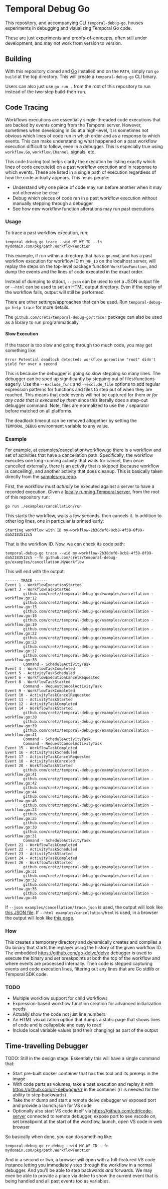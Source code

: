 # Temporal Debug Go

This repository, and accompanying CLI `temporal-debug-go`, houses experiments in debugging and visualizing Temporal Go
code.

These are just experiments and proofs-of-concepts, often still under development, and may not work from version to
version.

## Building

With this repository cloned and [Go](https://golang.org/) installed and on the `PATH`, simply run `go build` at the top
directory. This will create a `temporal-debug-go` CLI binary.

Users can also just use `go run .` from the root of this repository to run instead of the two-step build-then-run.

## Code Tracing

Workflows executions are essentially single-threaded code executions that are backed by events coming from the Temporal
server. However, sometimes when developing in Go at a high-level, it is sometimes not obvious which lines of code run in
which order and as a response to which events. This can make understanding what happened on a past workflow execution
difficult to follow, even in a debugger. This is especially true using `workflow.Go`, `workflow.Channel`, signals, etc.

This code tracing tool helps clarify the execution by listing exactly which lines of code execute(d) on a past workflow
execution and in response to which events. These are listed in a single path of execution regardless of how the code
actually appears. This helps people:

* Understand why one piece of code may run before another when it may not otherwise be clear
* Debug which pieces of code ran in a past workflow execution without manually stepping through a debugger
* See how new workflow function alterations may run past executions

### Usage

To trace a past workflow execution, run:

    temporal-debug-go trace --wid MY_WF_ID --fn mydomain.com/pkg/path.WorkflowFunction

This example, if run within a directory that has a `go.mod`, and has a past workflow execution for workflow ID
`MY_WF_ID` on the localhost server, will replay the steps on the top-level package function `WorkflowFunction`, and dump
the events and the lines of code executed in the exact order.

Instead of dumping to stdout, `--json` can be used to set a JSON output file or `--html` can be used to set an HTML
output directory. Even if the replay of the workflow fails, output will still be performed.

There are other settings/approaches that can be used. Run `temporal-debug-go help trace` for more details.

The `github.com/cretz/temporal-debug-go/tracer` package can also be used as a library to run programmatically.

#### Slow Execution

If the tracer is too slow and going through too much code, you may get something like:

    Error Potential deadlock detected: workflow goroutine "root" didn't yield for over a second

This is because the debugger is going so slow stepping so many lines. The debugger can be sped up significantly by
stepping out of files/functions eagerly. Use the `--exclude_func` and `--exclude_file` options to add regular expression
patterns for functions and files to step out of when they are reached. This means that code events will not be captured
for them _or for any code that is executed by them_ since this literally does a step-out debugger command. Note, files
are normalized to use the `/` separator before matched on all platforms.

The deadlock timeout can be removed altogether by setting the `TEMPORAL_DEBUG` environment variable to any value.

### Example

For example, at [examples/cancellation/workflow.go](examples/cancellation/workflow.go) there is a workflow and set of
activities that have a cancellation path. Specifically, the workflow executes one long-running activity that waits for
cancel, then once cancelled externally, there is an activity that is skipped (because workflow is cancelling), and
another activity that does cleanup. This is basically taken directly from the
[samples-go repo](https://github.com/temporalio/samples-go/tree/main/cancellation).

First, the workflow must _actually_ be executed against a server to have a recorded execution. Given a
[locally running Temporal server](https://docs.temporal.io/docs/server/quick-install/), from the root of this repository
run:

    go run ./examples/cancellation/run

This starts the workflow, waits a few seconds, then cancels it. In addition to other log lines, one in particular is
printed early:

    Starting workflow with ID my-workflow-2b38def0-8cb8-4f59-8f99-da52183512c5

That is the workflow ID. Now, we can check its code path:

    temporal-debug-go trace --wid my-workflow-2b38def0-8cb8-4f59-8f99-da52183512c5 --fn github.com/cretz/temporal-debug-go/examples/cancellation.MyWorkflow

This will end with the output:

    ------ TRACE ------
    Event 1 - WorkflowExecutionStarted
    Event 3 - WorkflowTaskStarted
            github.com/cretz/temporal-debug-go/examples/cancellation - workflow.go:12
            github.com/cretz/temporal-debug-go/examples/cancellation - workflow.go:13
            github.com/cretz/temporal-debug-go/examples/cancellation - workflow.go:18
            github.com/cretz/temporal-debug-go/examples/cancellation - workflow.go:19
            github.com/cretz/temporal-debug-go/examples/cancellation - workflow.go:22
            github.com/cretz/temporal-debug-go/examples/cancellation - workflow.go:23
            github.com/cretz/temporal-debug-go/examples/cancellation - workflow.go:37
            github.com/cretz/temporal-debug-go/examples/cancellation - workflow.go:38
            Command - ScheduleActivityTask
    Event 4 - WorkflowTaskCompleted
    Event 5 - ActivityTaskScheduled
    Event 6 - WorkflowExecutionCancelRequested
    Event 8 - WorkflowTaskStarted
            Command - RequestCancelActivityTask
    Event 9 - WorkflowTaskCompleted
    Event 10 - ActivityTaskCancelRequested
    Event 11 - ActivityTaskStarted
    Event 12 - ActivityTaskCompleted
    Event 14 - WorkflowTaskStarted
            github.com/cretz/temporal-debug-go/examples/cancellation - workflow.go:38
            github.com/cretz/temporal-debug-go/examples/cancellation - workflow.go:39
            github.com/cretz/temporal-debug-go/examples/cancellation - workflow.go:41
            Command - ScheduleActivityTask
            Command - RequestCancelActivityTask
    Event 15 - WorkflowTaskCompleted
    Event 16 - ActivityTaskScheduled
    Event 17 - ActivityTaskCancelRequested
    Event 18 - ActivityTaskCanceled
    Event 20 - WorkflowTaskStarted
            github.com/cretz/temporal-debug-go/examples/cancellation - workflow.go:41
            github.com/cretz/temporal-debug-go/examples/cancellation - workflow.go:42
            github.com/cretz/temporal-debug-go/examples/cancellation - workflow.go:44
            github.com/cretz/temporal-debug-go/examples/cancellation - workflow.go:46
            github.com/cretz/temporal-debug-go/examples/cancellation - workflow.go:23
            github.com/cretz/temporal-debug-go/examples/cancellation - workflow.go:25
            github.com/cretz/temporal-debug-go/examples/cancellation - workflow.go:30
            github.com/cretz/temporal-debug-go/examples/cancellation - workflow.go:31
            Command - ScheduleActivityTask
    Event 21 - WorkflowTaskCompleted
    Event 22 - ActivityTaskScheduled
    Event 23 - ActivityTaskStarted
    Event 24 - ActivityTaskCompleted
    Event 26 - WorkflowTaskStarted
            github.com/cretz/temporal-debug-go/examples/cancellation - workflow.go:31
            github.com/cretz/temporal-debug-go/examples/cancellation - workflow.go:32
            github.com/cretz/temporal-debug-go/examples/cancellation - workflow.go:35
            github.com/cretz/temporal-debug-go/examples/cancellation - workflow.go:46

If `--json examples/cancellation/trace.json` is used, the output will look like
[this JSON file](examples/cancellation/trace.json). If `--html examples/cancellation/html` is used, in a browser the
output will look like [this page](https://cretz.github.io/temporal-debug-go/examples/cancellation/html/).

### How

This creates a temporary directory and dynamically creates and compiles a Go binary that starts the replayer using the
history of the given workflow ID. The embedded https://github.com/go-delve/delve debugger is used to execute the binary
and set breakpoints at both the top of the workflow and where events are processed internally. Then code is stepped
capturing events and code execution lines, filtering out any lines that are Go stdlib or Temporal SDK code.

### TODO

* Multiple workflow support for child workflows
* Expression-based workflow function creation for advanced initialization needs
* Actually show the code not just line numbers
* An HTML visualization option that dumps a static page that shows lines of code and is collapsible and easy to read
* Include local variable values (and their changing) as part of the output

## Time-travelling Debugger

TODO: Still in the design stage. Essentially this will have a single command that:

* Start pre-built docker container that has this tool and its prereqs in the image
* With code parts as volumes, take a past execution and replay it with https://github.com/rr-debugger/rr in the
  container (rr is needed for the ability to step backwards)
* Take the rr dump and start a remote delve debugger w/ exposed port and provide a launch.json for VS code
* Optionally also start VS code itself via https://github.com/cdr/code-server connected to remote debugger, expose port
  to see vscode on, set breakpoint at the start of the workflow, launch, open VS code in web browser

So basically when done, you can do something like:

    temporal-debug-go rr-debug --wid MY_WF_ID --fn mydomain.com/pkg/path.WorkflowFunction

And in a second or two, a browser will open with a full-featured VS code instance letting you immediately step through
the workflow in a normal debugger. And you'll be able to step backwards _and_ forwards. We may even be able to provide
a place via delve to show the current event that is being handled and all past events too as variables.